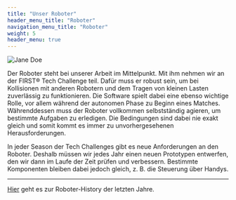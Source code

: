 ```yaml
---
title: "Unser Roboter"
header_menu_title: "Roboter"
navigation_menu_title: "Roboter"
weight: 5
header_menu: true
---
```


![Jane Doe](images/roboter22.jpg)

Der Roboter steht bei unserer Arbeit im Mittelpunkt. Mit ihm nehmen wir an der FIRST® Tech Challenge teil. Dafür muss er robust sein, um bei Kollisionen mit anderen Robotern und dem Tragen von kleinen Lasten zuverlässig zu funktionieren. Die Software spielt dabei eine ebenso wichtige Rolle, vor allem während der autonomen Phase zu Beginn eines Matches. Währenddessen muss der Roboter vollkommen selbstständig agieren, um bestimmte Aufgaben zu erledigen. Die Bedingungen sind dabei nie exakt gleich und somit kommt es immer zu unvorhergesehenen Herausforderungen.

In jeder Season der Tech Challenges gibt es neue Anforderungen an den Roboter. Deshalb müssen wir jedes Jahr einen neuen Prototypen entwerfen, den wir dann im Laufe der Zeit prüfen und verbessern. Bestimmte Komponenten bleiben dabei jedoch gleich, z. B. die Steuerung über Handys. 

----

[Hier](roboter-history) geht es zur Roboter-History der letzten Jahre.
